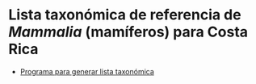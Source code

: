 # Lista taxonómica de referencia de *Mammalia* (mamíferos) para Costa Rica

-   [Programa para generar lista taxonómica](src/generar-lista-taxonomica.R)
